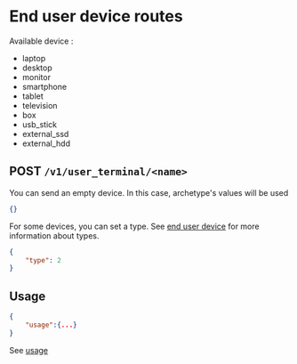# End user device routes

Available device :

* laptop      
* desktop     
* monitor     
* smartphone  
* tablet      
* television  
* box         
* usb_stick   
* external_ssd
* external_hdd

## POST ```/v1/user_terminal/<name>```

You can send an empty device. In this case, archetype's values will be used

``` json
{}
```

For some devices, you can set a type. See [end user device](../../Explanations/devices/end_user_devices.md) for more information about types.

``` json
{
    "type": 2
}
```


## Usage

``` json
{
    "usage":{...}
}
```

See [usage](usage.md)